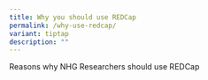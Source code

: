 ```yaml
---
title: Why you should use REDCap
permalink: /why-use-redcap/
variant: tiptap
description: ""
---
```

<p>Reasons why NHG Researchers should use REDCap</p>